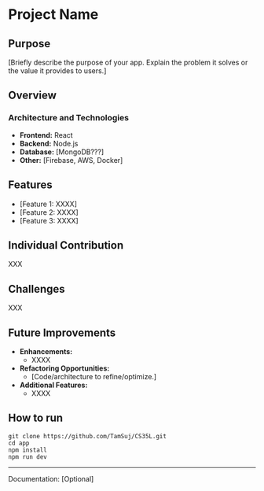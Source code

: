 # Project Name

## Purpose
[Briefly describe the purpose of your app. Explain the problem it solves or the value it provides to users.]

## Overview
### Architecture and Technologies
- **Frontend:** React
- **Backend:** Node.js
- **Database:** [MongoDB???]
- **Other:** [Firebase, AWS, Docker]

## Features
- [Feature 1: XXXX]
- [Feature 2: XXXX]
- [Feature 3: XXXX]

## Individual Contribution
XXX

## Challenges
XXX

## Future Improvements
- **Enhancements:**
    - XXXX
- **Refactoring Opportunities:**
    - [Code/architecture to refine/optimize.]
- **Additional Features:**
    - XXXX

## How to run

```
git clone https://github.com/TamSuj/CS35L.git
cd app
npm install
npm run dev
```
---  
Documentation: [Optional]
